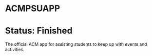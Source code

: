 # ACMPSUAPP

# Status: Finished


The official ACM app for assisting students to keep up with events and activities.
